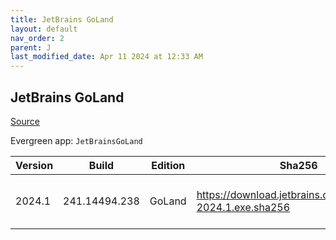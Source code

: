 ```yaml
---
title: JetBrains GoLand
layout: default
nav_order: 2
parent: J
last_modified_date: Apr 11 2024 at 12:33 AM
---
```


## JetBrains GoLand

[Source](https://www.jetbrains.com/dataspell)

Evergreen app: `JetBrainsGoLand`

| Version | Build         | Edition | Sha256                                                     | Date     | Size      | Type | URI                                                                                                        |
| ------- | ------------- | ------- | ---------------------------------------------------------- | -------- | --------- | ---- | ---------------------------------------------------------------------------------------------------------- |
| 2024.1  | 241.14494.238 | GoLand  | https://download.jetbrains.com/go/goland-2024.1.exe.sha256 | 4/4/2024 | 676105704 | exe  | [https://download.jetbrains.com/go/goland-2024.1.exe](https://download.jetbrains.com/go/goland-2024.1.exe) |
